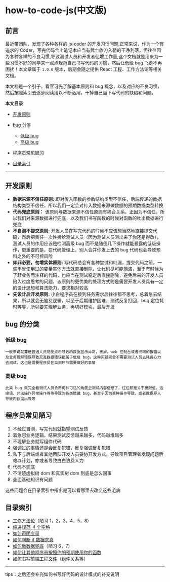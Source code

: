# how-to-code-js(中文版)

## 前言

最近带团队，发现了各种各样的 js-coder 的开发习惯问题,正常来说，作为一个有追求的 Coder，写完代码合上笔记本应当有武士收刀入鞘的干净利落，但往往因为各种各样的不良习惯,导致测试人员和开发者徒增工作量,这个文档就是用来为一些习惯不好的同学来一点点规范自己书写代码的习惯，然后让低级 bug 飞走不再困扰！本文章属于 `1.0.0` 版本，后期会随之提供 React 工程、工作方法论等相关文档。

本文档是一个引子，看官可先了解基本原则和 bug 概念，以及对应的不良习惯，然后按照索引去逐步阅读用以不断活用，干掉自己当下写代码的缺陷和问题。

**本文目录**

-   [开发原则](#开发原则)
-   [bug 分类](#bug-的分类)

    -   [低级 bug](#低级-bug)
    -   [高级 bug](#高级-bug)

-   [程序员常见陋习](#程序员常见陋习)
-   [目录索引](#目录索引)

---

## 开发原则

-   **数据来源不信任原则:** 即对传入函数的参数结构类型不信任，后端传递的数据结构类型不信任，所以我们一定会对传入数据来源做数据的预期数据类型转换
-   **代码兜底原则：** 该原则与数据来源不信任原则有耦合关系，正因为不信任，所以我们对来源数据进行兜底，以及我们书写函数的时候对函数的吐出数据进行兜底
-   **不自测不提交原则:** 开发人员在写完代码的时候不应该想当然地直接提交代码，然后把责任一次性撇给测试人员（因为测试人员测出来了你还是得改），测试人员的作用应该是检测高级 bug 而不是随便几下操作就能暴露的低级操作，更重要的是，在代码管理上，别人合并你发上去的 bug 代码也会导致预料之外的不可控风险
-   **如非必要，勿增实体原则:** 写代码总会有各种尝试和纰漏，提交代码之前，一些不曾使用过的变量实体方法就直接删除，让代码尽可能简洁，至于有时候为了赶业务而注释的代码，也应当在测试稳定后直接删除，避免后来的开发人员陷入过度思考的问题，该原则的更优美的处理方式则是需要开发人员具有一定的设计思想和算法能力，要求相对较高
-   **先设计后开发原则:** 小白程序员在接到任务需求后往往都不思考，总着急去结果，所以就会无脑怼逻辑，以至于后期维护困难，测试反复打回，bug 定位耗时等等，所以要先理解业务，再切好模块，最后开发

## bug 的分类

### **低级 bug**

```text
一般来说就算是普通人员随便点击导致的数据显示异常，黑屏，web 控制台或者终端的报错以及业务理解错误导致交互数据错误都属于低级 bug，这种问题完全不需要测试人员去耗费心力去测试，这也是需要程序员在自测环节需要做好的事情
```

### **高级 bug**

```text
此类 bug 就完全看测试人员会用何种刁钻的角度去测试内容信息了，往往都是关于极限值，边缘值，非法操作异常操作等等导致的各类隐藏 bug，甚至于因为某种操作导致，或者数据导入导致内存溢出等等
```

## 程序员常见陋习

1. 不经过自测，写完代码就指望测试反馈
2. 着急怼业务逻辑，结果测试反馈越来越多，代码越堆越多
3. 不理解业务就写组件代码
4. 强调过的事情还是会反复犯错，反复强调反复犯错
5. 私下与后端或者其他团队开发人员妥协开发方式，导致项目管理者发现问题后难以计划，亦或者导致白白浪费人力
6. 代码不兜底
7. 不清楚虚拟树 dom 和真实树 dom 到底是怎么回事
8. 全面基础知识有问题

这些问题会在目录索引中指出是可以看哪里去改变这些毛病

## 目录索引

-   [工作方法论](./normalText/howToWork.md)（陋习 1，2，3，4，5，8）
-   [缩进规范-4 个空格](./originTips/tabCode.md)
-   [如何声明变量](./originTips/howtoDclare/howToDclare.md)
-   [如何判断 if 数据求真](./originTips/booleanCode-cn.md)
-   [如何做数据兜底](./originTips/safeCode-cn.md)（陋习 6，7）
-   [如何让其他程序员按照你的预期使用你的函数](./originTips/otherOneCode.md)
-   [如何书写前端工程文件](./EngineeTips//engineeTip.md)（组件关系等）

---

tips：之后还会补充如何书写好代码的设计模式的补充说明
